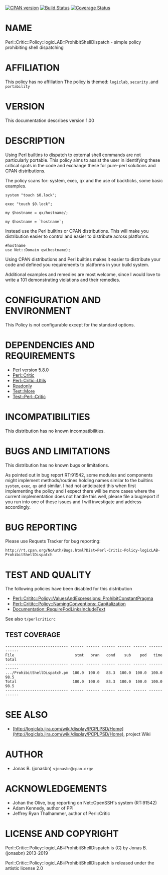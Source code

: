 [![CPAN version](https://badge.fury.io/pl/Perl-Critic-Policy-logicLAB-ProhibitShellDispatch.svg)](http://badge.fury.io/pl/Perl-Critic-Policy-logicLAB-ProhibitShellDispatch)
[![Build Status](https://travis-ci.org/jonasbn/pcplpsd.svg?branch=master)](https://travis-ci.org/jonasbn/pcplpsd)
[![Coverage Status](https://coveralls.io/repos/jonasbn/pcplpsd/badge.png)](https://coveralls.io/r/jonasbn/pcplpsd)

# NAME

Perl::Critic::Policy::logicLAB::ProhibitShellDispatch - simple policy prohibiting shell dispatching

# AFFILIATION

This policy has no affiliation The policy is themed: `logiclab`, `security` .and `portability`

# VERSION

This documentation describes version 1.00

# DESCRIPTION

Using Perl builtins to dispatch to external shell commands are not particularly
portable. This policy aims to assist the user in identifying these critical
spots in the code and exchange these for pure-perl solutions and CPAN
distributions.

The policy scans for: system, exec, qx and the use of backticks, some basic examples.

    system "touch $0.lock";

    exec "touch $0.lock";

    my $hostname = qx/hostname/;

    my $hostname = `hostname`;

Instead use the Perl builtins or CPAN distributions. This will make you distribution
easier to control and easier to distribute across platforms.

    #hostname
    use Net::Domain qw(hostname);

Using CPAN distributions and Perl builtins makes it easier to distribute your
code and defined you requirements to platforms in your build system.

Additional examples and remedies are most welcome, since I would love to write
a 101 demonstrating violations and their remedies.

# CONFIGURATION AND ENVIRONMENT

This Policy is not configurable except for the standard options.

# DEPENDENCIES AND REQUIREMENTS

- [Perl](https://metacpan.org/pod/Perl) version 5.8.0
- [Perl::Critic](https://metacpan.org/pod/Perl%3A%3ACritic)
- [Perl::Critic::Utils](https://metacpan.org/pod/Perl%3A%3ACritic%3A%3AUtils)
- [Readonly](https://metacpan.org/pod/Readonly)
- [Test::More](https://metacpan.org/pod/Test%3A%3AMore)
- [Test::Perl::Critic](https://metacpan.org/pod/Test%3A%3APerl%3A%3ACritic)

# INCOMPATIBILITIES

This distribution has no known incompatibilities.

# BUGS AND LIMITATIONS

This distribution has no known bugs or limitations.

As pointed out in bug report RT:91542, some modules and components might
implement methods/routines holding names similar to the builtins `system`,
`exec`, `qx` and similar. I had not anticipated this when first implementing
the policy and I expect there will be more cases where the current implementation
does not handle this well, please file a bugreport if you run into one of these
issues and I will investigate and address accordingly.

# BUG REPORTING

Please use Requets Tracker for bug reporting:

    http://rt.cpan.org/NoAuth/Bugs.html?Dist=Perl-Critic-Policy-logicLAB-ProhibitShellDispatch

# TEST AND QUALITY

The following policies have been disabled for this distribution

- [Perl::Crititc::Policy::ValuesAndExpressions::ProhibitConstantPragma](https://metacpan.org/pod/Perl%3A%3ACrititc%3A%3APolicy%3A%3AValuesAndExpressions%3A%3AProhibitConstantPragma)
- [Perl::Crititc::Policy::NamingConventions::Capitalization](https://metacpan.org/pod/Perl%3A%3ACrititc%3A%3APolicy%3A%3ANamingConventions%3A%3ACapitalization)
- [Documentation::RequirePodLinksIncludeText](https://metacpan.org/pod/Documentation%3A%3ARequirePodLinksIncludeText)

See also `t/perlcriticrc`

## TEST COVERAGE

    ---------------------------- ------ ------ ------ ------ ------ ------ ------
    File                           stmt   bran   cond    sub    pod   time  total
    ---------------------------- ------ ------ ------ ------ ------ ------ ------
    .../ProhibitShellDispatch.pm  100.0  100.0   83.3  100.0  100.0  100.0   98.5
    Total                         100.0  100.0   83.3  100.0  100.0  100.0   98.5
    ---------------------------- ------ ------ ------ ------ ------ ------ ------

# SEE ALSO

- [http://logiclab.jira.com/wiki/display/PCPLPSD/Home](http://logiclab.jira.com/wiki/display/PCPLPSD/Home), project Wiki

# AUTHOR

- Jonas B. (jonasbn) `<jonasbn@cpan.org>`

# ACKNOWLEDGEMENTS

- Johan the Olive, bug reporting on Net::OpenSSH's system (RT:91542)
- Adam Kennedy, author of PPI
- Jeffrey Ryan Thalhammer, author of Perl::Critic

# LICENSE AND COPYRIGHT

Perl::Critic::Policy::logicLAB::ProhibitShellDispatch is (C) by Jonas B. (jonasbn) 2013-2019

Perl::Critic::Policy::logicLAB::ProhibitShellDispatch is released under the artistic license 2.0
